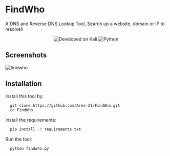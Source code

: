 # FindWho
A DNS and Reverse DNS Lookup Tool, Search up a website, domain or IP to resolve!!

<p align="center">
  <img src="https://img.shields.io/badge/Developed%20on-Kali%20Linux-blueviolet" alt="Developed on Kali">
  <img src="https://img.shields.io/badge/Python-v3.8+-blue" alt="Python">
</p>

## Screenshots

![findwho](https://github.com/user-attachments/assets/991cbbec-b2b7-4442-a8a7-a3c97e4231d3)


## Installation

Install this tool by:

```bash
  git clone https://github.com/Ares-21/FindWho.git
  cd FindWho
```
Install the requirements:

```bash
  pip install -r requirements.txt
```
Run the tool:

```bash
  python findwho.py
```
